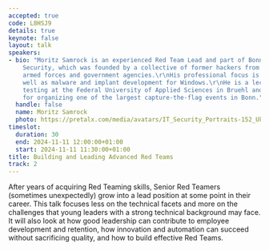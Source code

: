 ```yaml
---
accepted: true
code: L8HSJ9
details: true
keynote: false
layout: talk
speakers:
- bio: "Moritz Samrock is an experienced Red Team Lead and part of Bonn-based Laokoon
    Security, which was founded by a collective of former hackers from the German
    armed forces and government agencies.\r\nHis professional focus is on OSINT, as
    well as malware and implant development for Windows.\r\nHe is a lecturer in penetration
    testing at the Federal University of Applied Sciences in Bruehl and responsible
    for organizing one of the largest capture-the-flag events in Bonn."
  handle: false
  name: Moritz Samrock
  photo: https://pretalx.com/media/avatars/IT_Security_Portraits-152_Ukpd6pJ.jpg
timeslot:
  duration: 30
  end: 2024-11-11 12:00:00+01:00
  start: 2024-11-11 11:30:00+01:00
title: Building and Leading Advanced Red Teams
track: 2
---
```


After years of acquiring Red Teaming skills, Senior Red Teamers (sometimes unexpectedly) grow into a lead position at some point in their career.
This talk focuses less on the technical facets and more on the challenges that young leaders with a strong technical background may face.
It will also look at how good leadership can contribute to employee development and retention, how innovation and automation can succeed without sacrificing quality, and how to build effective Red Teams.